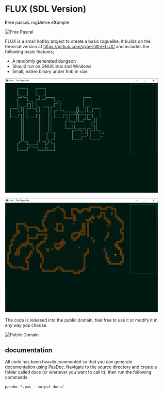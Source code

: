 # FLUX (SDL Version)
**F**ree pasca**L** rog**U**elike e**X**ample

![Free Pascal](https://img.shields.io/badge/Free%20Pascal-v3.0.4-blue) 

FLUX is a small hobby project to create a basic roguelike, it builds on the terminal version at https://github.com/cyberfilth/FLUX/ and includes the following basic features;

 - A randomly generated dungeon
 - Should run on GNU/Linux and Windows
 - Small, native binary under 1mb in size
 
![Dungeon screenshot](screenshot1.png)

![Cave screenshot](screenshot2.png)

The code is released into the public domain, feel free to use it or modify it in any way you choose.

![Public Domain](https://img.shields.io/github/license/cyberfilth/FLUX)

## documentation
All code has been heavily commented so that you can generate documentation using PasDoc. Navigate to the source directory and create a folder called docs (or whatever you want to call it), then run the following commands.

```mkdir docs/
pasdoc *.pas --output docs/
```

